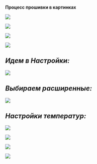 **Процесс прошивки в картинках**

![](firmware1.jpg)

![](firmware2.png)

![](firmware3.png)

![](firmware4.png)

*<h2>Идем в Настройки:</h2>*

![](firmware5.png)

*<h2>Выбираем расширенные:</h2>*

![](firmware6.png)

*<h2>Настройки температур:</h2>*

![](firmware7.png)

![](firmware8.png)

![](firmware9.png)

![](firmware10.png)

